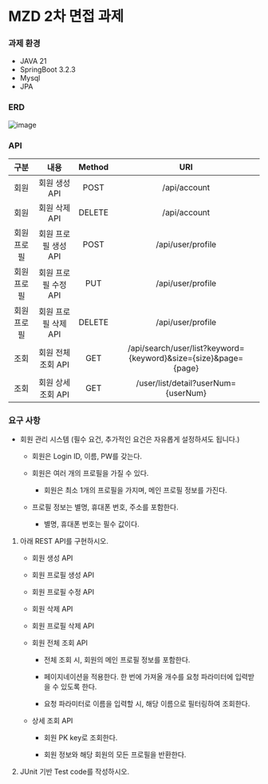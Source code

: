 # MZD 2차 면접 과제

### 과제 환경

- JAVA 21
- SpringBoot 3.2.3
- Mysql
- JPA



### ERD

![image](https://github.com/Kyoungwookkim/membership-management_backend/assets/104562141/5fa299bf-b2db-4a79-a2df-870751347cba)



### API

|    구분     |    내용     | Method |                                 URI                                 |
|:---------:|:---------:|:------:|:-------------------------------------------------------------------:|
|    회원     | 회원 생성 API |  POST  |                      /api/account                      |
|    회원     | 회원 삭제 API | DELETE |                      /api/account                      |
|  회원 프로필   |   회원 프로필 생성 API    |  POST  |        /api/user/profile                 |
|  회원 프로필   |   회원 프로필 수정 API    | PUT  |          /api/user/profile                 |
|  회원 프로필   |    회원 프로필 삭제 API    | DELETE |       /api/user/profile                 |
|    조회     |   회원 전체 조회 API    |  GET   | /api/search/user/list?keyword={keyword}&size={size}&page={page}  |
|    조회     |    회원 상세 조회 API    |  GET   |           /user/list/detail?userNum={userNum}             |




### 요구 사항

- 회원 관리 시스템 (필수 요건, 추가적인 요건은 자유롭게 설정하셔도 됩니다.)

  - 회원은 Login ID, 이름, PW를 갖는다.

  - 회원은 여러 개의 프로필을 가질 수 있다.

    - 회원은 최소 1개의 프로필을 가지며, 메인 프로필 정보를 가진다.

  - 프로필 정보는 별명, 휴대폰 번호, 주소를 포함한다.

    - 별명, 휴대폰 번호는 필수 값이다.

1. 아래 REST API를 구현하시오.

   - 회원 생성 API

    - 회원 프로필 생성 API

    - 회원 프로필 수정 API

    - 회원 삭제 API

    - 회원 프로필 삭제 API

    - 회원 전체 조회 API

      - 전체 조회 시, 회원의 메인 프로필 정보를 포함한다.

      - 페이지네이션을 적용한다. 한 번에 가져올 개수를 요청 파라미터에 입력받을 수 있도록 한다.

      - 요청 파라미터로 이름을 입력할 시, 해당 이름으로 필터링하여 조회한다.

   - 상세 조회 API

     - 회원 PK key로 조회한다.

     - 회원 정보와 해당 회원의 모든 프로필을 반환한다.


2. JUnit 기반 Test code를 작성하시오.

